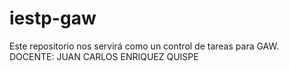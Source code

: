 # iestp-gaw
Este repositorio nos servirá como un control de tareas para GAW.
DOCENTE: JUAN CARLOS ENRIQUEZ QUISPE